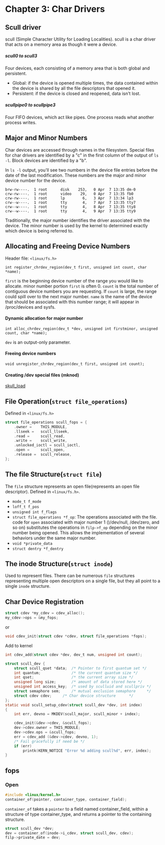 # Chapter 3: Char Drivers

## Scull driver
scull (Simple Character Utility for Loading Localities). scull is a char driver that acts on a memory area as though it were a device.

##### scull0 to scull3
Four devices, each consisting of a memory area that is both global and persistent.
* Global: if the device is opened multiple times, the data contained within the device is shared by all the file descriptors that opened it.
* Persistent: if the device is closed and reopened, data isn't lost.

##### scullpipe0 to scullpipe3
Four FIFO devices, which act like pipes. One process reads what another process writes.

## Major and Minor Numbers

Char devices are accessed through names in the filesystem. Special files for char drivers are identified by a "c" in the first column of the output of `ls -l`. Block devices are identified by a "b".

In `ls -l` output, you'll see two numbers in the device file entries before the date of the last modification. These numbers are the major and minor device number for the device.

```
brw-rw----.  1 root      disk    253,   0 Apr  7 13:35 dm-0
crw-rw----.  1 root      video    29,   0 Apr  7 13:35 fb0
crw-rw----.  1 root      lp        6,   3 Apr  7 13:34 lp3
crw--w----.  1 root      tty       4,   7 Apr  7 13:35 tty7
crw--w----.  1 root      tty       4,   8 Apr  7 13:35 tty8
crw--w----.  1 root      tty       4,   9 Apr  7 13:35 tty9
```

Traditionally, the major number identifies the driver associated with the device. The minor number is used by the kernel to determined exactly which device is being referred to.

## Allocating and Freeing Device Numbers
Header file: `<linux/fs.h>`

```
int register_chrdev_region(dev_t first, unsigned int count, char *name);
```

`first` is the beginning device number of the range you would like to allocate. minor number portion `first` is often 0. `count` is the total number of contiguous device numbers you are requesting. If `count` is large, the range could spill over to the next major number. `name` is the name of the device that should be associated with this number range; it will appear in /proc/devices and sysfs.

#### Dynamic allocation for major number
```
int alloc_chrdev_region(dev_t *dev, unsigned int firstminor, unsigned count, char *name);
```

`dev` is an output-only parameter.

#### Freeing device numbers
```
void unregister_chrdev_region(dev_t first, unsigned int count);
```

#### Creating /dev special files (mknod)

[skull_load](https://github.com/martinezjavier/ldd3/blob/master/scull/scull_load)

## File Operation(`struct file_operations`)
Defined in `<linux/fs.h>`

```c
struct file_operations scull_fops = {
	.owner =    THIS_MODULE,
	.llseek =   scull_llseek,
	.read =     scull_read,
	.write =    scull_write,
	.unlocked_ioctl = scull_ioctl,
	.open =     scull_open,
	.release =  scull_release,
};
```

## The file Structure(`struct file`)
The `file` structure represents an open file(represents an open file descriptor). Defined in `<linux/fs.h>`.

* `mode_t f_mode`
* `loff_t f_pos`
* `unsigned int f_flags`
* `struct file_operations *f_op`: The operations associated with the file. code for `open` associated with major number 1 ()/dev/null, /dev/zero, and so on) substitutes the operations in `filp->f_op` depending on the minor number being opened. This allows the implementation of several behaviors under the same major number.
* `void *private_data`
* `struct dentry *f_dentry`

## The inode Structure(`struct inode`)
Used to represent files. There can be numerous `file` structures representing multiple open descriptors on a single file, but they all point to a single `inode` structure.

## Char Device Registration

```c
struct cdev *my_cdev = cdev_alloc();
my_cdev->ops = &my_fops;
```
or
```c
void cdev_init(struct cdev *cdev, struct file_operations *fops);
```

Add to kernel

```c
int cdev_add(struct cdev *dev, dev_t num, unsigned int count);
```
```c
struct scull_dev {
	struct scull_qset *data;  /* Pointer to first quantum set */
	int quantum;              /* the current quantum size */
	int qset;                 /* the current array size */
	unsigned long size;       /* amount of data stored here */
	unsigned int access_key;  /* used by sculluid and scullpriv */
	struct semaphore sem;     /* mutual exclusion semaphore     */
	struct cdev cdev;	  /* Char device structure		*/
};
static void scull_setup_cdev(struct scull_dev *dev, int index)
{
	int err, devno = MKDEV(scull_major, scull_minor + index);

	cdev_init(&dev->cdev, &scull_fops);
	dev->cdev.owner = THIS_MODULE;
	dev->cdev.ops = &scull_fops;
	err = cdev_add (&dev->cdev, devno, 1);
	/* Fail gracefully if need be */
	if (err)
		printk(KERN_NOTICE "Error %d adding scull%d", err, index);
}
```

## fops
### Open
```c
#include <linux/kernel.h>
container_of(pointer, container_type, container_field);
```
`container_of` takes a `pointer` to a field named container_field, within a structure of type container_type, and returns a pointer to the containing structure.

```c
struct scull_dev *dev;
dev = container_of(inode->i_cdev, struct scull_dev, cdev);
filp->private_date = dev;
```
